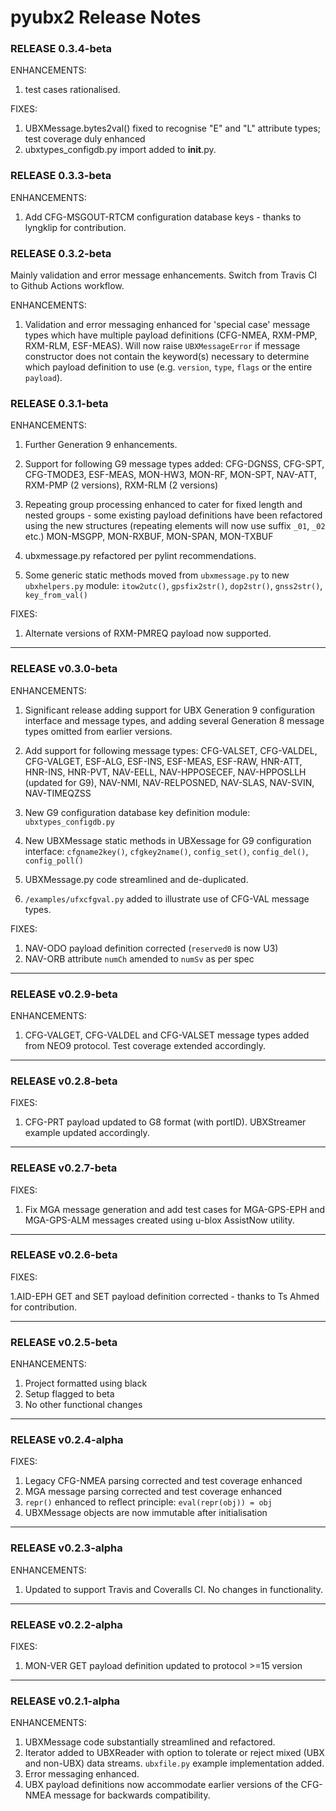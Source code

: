 # pyubx2 Release Notes

### RELEASE 0.3.4-beta

ENHANCEMENTS:

1. test cases rationalised.

FIXES:

1. UBXMessage.bytes2val() fixed to recognise "E" and "L" attribute types; test coverage duly enhanced
2. ubxtypes_configdb.py import added to __init__.py.

### RELEASE 0.3.3-beta

ENHANCEMENTS:

1. Add CFG-MSGOUT-RTCM configuration database keys - thanks to lyngklip for contribution.

### RELEASE 0.3.2-beta

Mainly validation and error message enhancements. Switch from Travis CI to Github Actions workflow.

ENHANCEMENTS:

1. Validation and error messaging enhanced for 'special case' message types which have multiple payload definitions (CFG-NMEA, RXM-PMP, RXM-RLM, ESF-MEAS). Will now raise `UBXMessageError` if message constructor does not contain the keyword(s) necessary to determine which payload definition to use (e.g. `version`, `type`, `flags` or the entire `payload`).

### RELEASE 0.3.1-beta

ENHANCEMENTS:

1. Further Generation 9 enhancements.
2. Support for following G9 message types added:
	CFG-DGNSS,
	CFG-SPT,
	CFG-TMODE3,
	ESF-MEAS,
	MON-HW3,
	MON-RF,
	MON-SPT,
	NAV-ATT,
	RXM-PMP (2 versions),
	RXM-RLM (2 versions)

3. Repeating group processing enhanced to cater for fixed length and nested groups - some existing payload definitions have been refactored using the new structures (repeating elements will now use suffix `_01`, `_02` etc.)
	MON-MSGPP,
	MON-RXBUF,
	MON-SPAN,
	MON-TXBUF

4. ubxmessage.py refactored per pylint recommendations.
5. Some generic static methods moved from `ubxmessage.py` to new `ubxhelpers.py` module:
`itow2utc()`, `gpsfix2str()`, `dop2str()`, `gnss2str()`, `key_from_val()`

FIXES:

1. Alternate versions of RXM-PMREQ payload now supported.

---

### RELEASE v0.3.0-beta

ENHANCEMENTS:

1. Significant release adding support for UBX Generation 9 configuration interface and message types, and adding several Generation 8 message types omitted from earlier versions.
2. Add support for following message types:
    CFG-VALSET,
    CFG-VALDEL,
    CFG-VALGET,
    ESF-ALG,
    ESF-INS,
    ESF-MEAS,
    ESF-RAW,
    HNR-ATT,
    HNR-INS,
    HNR-PVT,
    NAV-EELL,
    NAV-HPPOSECEF,
    NAV-HPPOSLLH (updated for G9),
    NAV-NMI,
    NAV-RELPOSNED,
    NAV-SLAS,
    NAV-SVIN,
    NAV-TIMEQZSS
3. New G9 configuration database key definition module: `ubxtypes_configdb.py`
4. New UBXMessage static methods in UBXessage for G9 configuration interface:
    `cfgname2key()`,
    `cfgkey2name()`,
    `config_set()`,
    `config_del()`,
    `config_poll()`

5. UBXMessage.py code streamlined and de-duplicated.
6. `/examples/ufxcfgval.py` added to illustrate use of CFG-VAL message types.

FIXES:

1. NAV-ODO payload definition corrected (`reserved0` is now U3)
2. NAV-ORB attribute `numCh` amended to `numSv` as per spec

---

### RELEASE v0.2.9-beta

ENHANCEMENTS:

1. CFG-VALGET, CFG-VALDEL and CFG-VALSET message types added from NEO9 protocol. Test coverage extended accordingly.

---

### RELEASE v0.2.8-beta

FIXES:

1. CFG-PRT payload updated to G8 format (with portID). UBXStreamer example updated accordingly.

---

### RELEASE v0.2.7-beta

FIXES:

1. Fix MGA message generation and add test cases for MGA-GPS-EPH and MGA-GPS-ALM messages created using u-blox AssistNow utility.

---

### RELEASE v0.2.6-beta

FIXES:

1.AID-EPH GET and SET payload definition corrected - thanks to Ts Ahmed for contribution.

---

### RELEASE v0.2.5-beta

ENHANCEMENTS:

1. Project formatted using black
2. Setup flagged to beta
3. No other functional changes

---

### RELEASE v0.2.4-alpha

FIXES:

1. Legacy CFG-NMEA parsing corrected and test coverage enhanced
2. MGA message parsing corrected and test coverage enhanced
3. `repr()` enhanced to reflect principle: `eval(repr(obj)) = obj`
4. UBXMessage objects are now immutable after initialisation

---

### RELEASE v0.2.3-alpha

ENHANCEMENTS:

1. Updated to support Travis and Coveralls CI. No changes in functionality.

---

### RELEASE v0.2.2-alpha

FIXES:

1. MON-VER GET payload definition updated to protocol >=15 version

---

### RELEASE v0.2.1-alpha

ENHANCEMENTS:

1. UBXMessage code substantially streamlined and refactored.
2. Iterator added to UBXReader with option to tolerate or reject mixed (UBX and non-UBX) data streams. `ubxfile.py` example implementation added.
3. Error messaging enhanced.
4. UBX payload definitions now accommodate earlier versions of the CFG-NMEA message for backwards compatibility.

